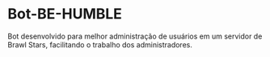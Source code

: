 # Bot-BE-HUMBLE
Bot desenvolvido para melhor administração de usuários em um servidor de Brawl Stars, facilitando o trabalho dos administradores.
